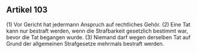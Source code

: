 ## Artikel 103

(1) Vor Gericht hat jedermann Anspruch auf rechtliches Gehör.
(2) Eine Tat kann nur bestraft werden, wenn die Strafbarkeit gesetzlich bestimmt war, bevor die Tat begangen wurde.
(3) Niemand darf wegen derselben Tat auf Grund der allgemeinen Strafgesetze mehrmals bestraft werden.

